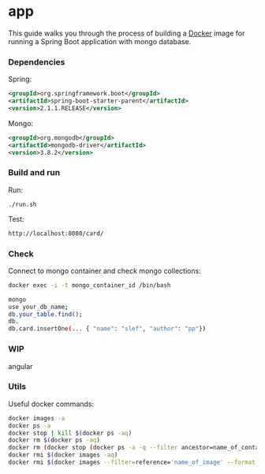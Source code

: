 # app

This guide walks you through the process of building a [Docker](https://docker.com/) image for running a Spring Boot application with mongo database.

### Dependencies

Spring:

```xml 
<groupId>org.springframework.boot</groupId>
<artifactId>spring-boot-starter-parent</artifactId>
<version>2.1.1.RELEASE</version>
```

Mongo:

```xml
<groupId>org.mongodb</groupId>
<artifactId>mongodb-driver</artifactId>
<version>3.8.2</version>
```

### Build and run

Run:

```
./run.sh
```

Test:

```bash
http://localhost:8080/card/ 
```

### Check

Connect to mongo container and check mongo collections:

```bash
docker exec -i -t mongo_container_id /bin/bash 
```

```bash
mongo
use your_db_name;
db.your_table.find();
db.
db.card.insertOne(... { "name": "slef", "author": "pp"})
```

### WIP

angular

### Utils

Useful docker commands:

```bash
docker images -a
docker ps -a
docker stop | kill $(docker ps -aq)
docker rm $(docker ps -aq)
docker rm (docker stop (docker ps -a -q --filter ancestor=name_of_container --format="{{.ID}}"))
docker rmi $(docker images -aq)
docker rmi $(docker images --filter=reference='name_of_image' --format "{{.ID}}")
```

